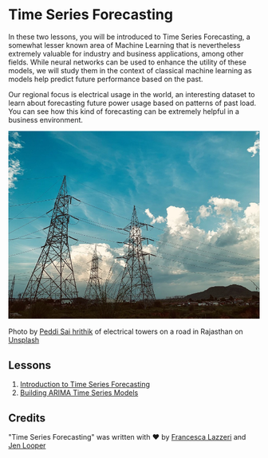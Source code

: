 

# Time Series Forecasting

In these two lessons, you will be introduced to Time Series Forecasting, a somewhat lesser known area of Machine Learning that is nevertheless extremely valuable for industry and business applications, among other fields. While neural networks can be used to enhance the utility of these models, we will study them in the context of classical machine learning as models help predict future performance based on the past.

Our regional focus is electrical usage in the world, an interesting dataset to learn about forecasting future power usage based on patterns of past load. You can see how this kind of forecasting can be extremely helpful in a business environment.

![electric grid](images/electric-grid.jpg)

Photo by <a href="https://unsplash.com/@shutter_log?utm_source=unsplash&utm_medium=referral&utm_content=creditCopyText">Peddi Sai hrithik</a> of electrical towers on a road in Rajasthan on <a href="https://unsplash.com/s/photos/electric-india?utm_source=unsplash&utm_medium=referral&utm_content=creditCopyText">Unsplash</a>
  

## Lessons

1. [Introduction to Time Series Forecasting](1-Introduction/README.md)
2. [Building ARIMA Time Series Models](2-ARIMA/README.md)

## Credits

"Time Series Forecasting" was written with ♥️ by [Francesca Lazzeri](https://twitter.com/frlazzeri) and [Jen Looper](https://twitter.com/jenlooper)
